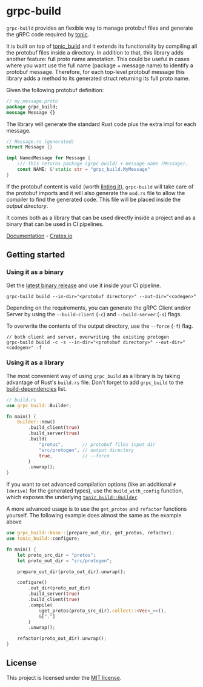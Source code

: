 # grpc-build

`grpc-build` provides an flexible way to manage protobuf files and generate the gRPC code required by [tonic](https://github.com/hyperium/tonic).

It is built on top of [tonic_build](https://github.com/hyperium/tonic/tree/master/tonic-build) and it extends its functionality by compiling all the protobuf files inside a directory.
In addition to that, this library adds another feature: full proto name annotation.
This could be useful in cases where you want use the full name (package + message name) to identify a protobuf message.
Therefore, for each top-level protobuf message this library adds a method to its generated struct returning its full proto name.

Given the following protobuf definition:
```protobuf
// my_message.proto
package grpc_build;
message Message {}
```

The library will generate the standard Rust code plus the extra impl for each message.

```rust
// Message.rs (generated)
struct Message {}

impl NamedMessage for Message {
    /// This returns package (grpc-build) + message name (Message).
    const NAME: &'static str = "grpc_build.MyMessage"
}
```

If the protobuf content is valid (worth [linting it](https://buf.build/docs/tour-4)), `grpc-build` will take care of the protobuf imports and it will also generate the `mod.rs` file to allow the compiler to find the generated code. This file will be placed inside the *output directory*.

It comes both as a library that can be used directly inside a project and as a binary that can be used in CI pipelines.

[Documentation](https://docs.rs/grpc-build) - [Crates.io](https://crates.io/crates/grpc-build)

## Getting started

### Using it as a binary
Get the [latest binary release](https://github.com/stefandanaita/grpc-build/releases) and use it inside your CI pipeline.

```
grpc-build build --in-dir="<protobuf directory>" --out-dir="<codegen>"
```

Depending on the requirements, you can generate the gRPC Client and/or Server by using the `--build-client` (`-c`) and `--build-server` (`-s`) flags.

To overwrite the contents of the output directory, use the `--force` (`-f`) flag.

```
// both client and server, overwriting the existing protogen
grpc-build build -c -s --in-dir="<protobuf directory>" --out-dir="<codegen>" -f
```

### Using it as a library

The most convenient way of using `grpc_build` as a library is by taking advantage of Rust's `build.rs` file. Don't forget to add `grpc_build` to the [build-dependencies](https://doc.rust-lang.org/cargo/reference/specifying-dependencies.html#build-dependencies) list.

```rust
// build.rs
use grpc_build::Builder;

fn main() {
    Builder::new()
        .build_client(true)
        .build_server(true)
        .build(
            "protos",       // protobuf files input dir
            "src/protogen", // output directory
            true,           // --force
        )
        .unwrap();
}
```

If you want to set advanced compilation options (like an additional `#[derive]` for the generated types), use the `build_with_config` function, which exposes the underlying [`tonic_build::Builder`](https://docs.rs/tonic-build/0.5.0/tonic_build/struct.Builder.html).

A more advanced usage is to use the `get_protos` and `refactor` functions yourself. The following example does almost the same as the example above

```rust
use grpc_build::base::{prepare_out_dir, get_protos, refactor};
use tonic_build::configure;

fn main() {
    let proto_src_dir = "protos";
    let proto_out_dir = "src/protogen";

    prepare_out_dir(proto_out_dir).unwrap();

    configure()
        .out_dir(proto_out_dir)
        .build_server(true)
        .build_client(true)
        .compile(
            &get_protos(proto_src_dir).collect::<Vec<_>>(),
            &["."]
        )
        .unwrap();

    refactor(proto_out_dir).unwrap();
}
```

## License
This project is licensed under the [MIT license](https://github.com/stefandanaita/grpc-build/blob/master/LICENSE).
